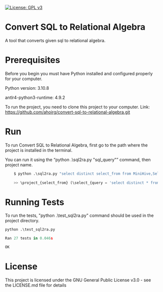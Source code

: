 [![License: GPL v3](https://img.shields.io/badge/License-GPLv3-blue.svg)](https://www.gnu.org/licenses/gpl-3.0)

# Convert SQL to Relational Algebra
A tool that converts given sql to relational algebra.

# Prerequisites
Before you begin you must have Python installed and configured properly for your computer.

Python version: 3.10.8

antlr4-python3-runtime: 4.9.2

To run the project, you need to clone this project to your computer. Link: https://github.com/ahoirg/convert-sql-to-relational-algebra.git

# Run
To run Convert SQL to Relational Algebra, first go to the path where the project is installed in the terminal.

You can run it using the “python .\sql2ra.py "sql_query"” command, then project name.

```python
    $ python .\sql2ra.py "select distinct select_from from MiniHive,Select1 WHERE query='select distinct * from MiniHive where age = 16'"
    
    >> \project_{select_from} (\select_{query = 'select distinct * from MiniHive where age = 16'} (MiniHive \cross Select1))
```
# Running Tests
To run the tests, "python .\test_sql2ra.py" command should be used in the project directory.

```python
python .\test_sql2ra.py

Ran 27 tests in 0.046s

OK
```

# License
This project is licensed under the GNU General Public License v3.0 - see the LICENSE.md file for details

